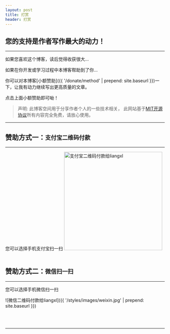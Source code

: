 ```yaml
---
layout: post
title: 打赏
header: 打赏
---
```


您的支持是作者写作最大的动力！
------------------------------
<hr>

如果您喜欢这个博客，读后觉得收获很大...

如果在你开发或学习过程中本博客帮助到了你...

你可以对本博客[小额赞助]({{ '/donate/method' | prepend: site.baseurl }})一下，让我有动力继续写出更高质量的文章。

点击上面小额赞助即可呦！

>声明: 此博客空间用于分享作者个人的一些技术相关， 此网站基于[MIT开源协议](https://github.com/luoyan35714/LessOrMore/blob/master/LICENSE)所有内容完全免费，请放心使用。

<hr>

赞助方式一：`支付宝二维码付款`
------------------------------

<hr>
您可以选择手机支付宝扫一扫

<img src="{{ '/styles/images/zhifubao.jpg' | prepend: site.baseurl }}" alt="支付宝二维码付款给liangxl" width="310" />

<br>
<br>

赞助方式二：`微信扫一扫`
------------------------------

<hr>
您可以选择手机微信扫一扫

![微信二维码付款给liangxl]({{ '/styles/images/weixin.jpg' | prepend: site.baseurl }})

<br>
<br>

<hr>

